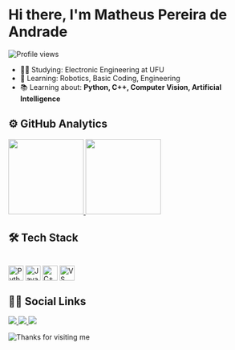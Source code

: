 <h1 align="left">Hi there, I'm Matheus Pereira de Andrade</h1>

<p align="left"> 
  <img src="https://komarev.com/ghpvc/?username=matheeusper&color=001BFF" alt="Profile views" /> 
</p>

- 👨‍🎓 Studying: Electronic Engineering at UFU
- 🌱 Learning: Robotics, Basic Coding, Engineering
- 📚 Learning about: **Python, C++, Computer Vision, Artificial Intelligence**

## ⚙️ GitHub Analytics

<div>
  <a href="https://github.com/matheeusper">
    <img height="150px" src="https://github-readme-stats.vercel.app/api?username=matheeusper&show_icons=true&theme=transparent&include_all_commits=true&count_private=true"/>
    <img height="150px" src="https://github-readme-stats.vercel.app/api/top-langs/?username=matheeusper&layout=compact&langs_count=7&theme=transparent"/>
  </a>
</div>
  
## 🛠 Tech Stack

<div style="display: inline_block"><br>
  <img align="center" alt="Python" height="30" width="30" src="https://cdn3.iconfinder.com/data/icons/logos-and-brands-adobe/512/267_Python-512.png">
  <img align="center" alt="Java" height="30" width="30" src="https://cdn-icons-png.flaticon.com/512/226/226777.png">
  <img align="center" alt="C++" height="30" width="30" src="https://cdn-icons-png.flaticon.com/512/6132/6132222.png">
  <img align="center" alt="VS Code" height="30" width="30" src="https://raw.githubusercontent.com/hussainweb/hussainweb/main/icons/vscode.png" />
</div>
  
## 👨‍💻 Social Links

<div> 
  <a href="https://instagram.com/matheeusper" target="_blank">
    <img src="https://img.shields.io/badge/-Instagram-%23E4405F?style=for-the-badge&logo=instagram&logoColor=white" target="_blank">
  </a>
  <a href="mailto:matheusper@ufu.br">
    <img src="https://img.shields.io/badge/-Gmail-%23333?style=for-the-badge&logo=gmail&logoColor=white" target="_blank">
  </a>
  <a href="https://www.linkedin.com/in/matheeusper/" target="_blank">
    <img src="https://img.shields.io/badge/-LinkedIn-%230077B5?style=for-the-badge&logo=linkedin&logoColor=white" target="_blank">
  </a>
</div>

![Thanks for visiting me](https://raw.githubusercontent.com/BrunnerLivio/brunnerlivio/master/images/marquee.svg)
